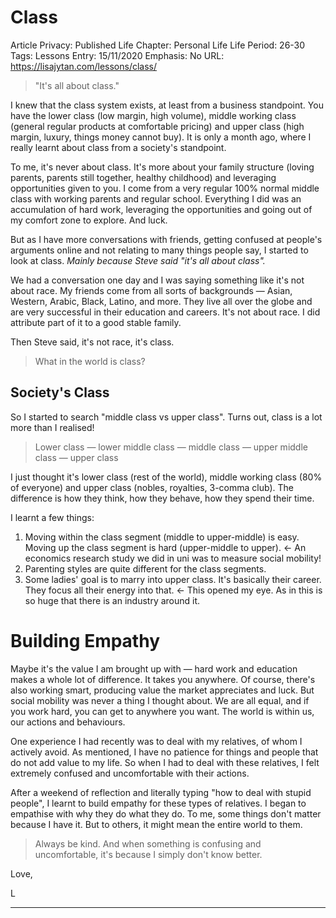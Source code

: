 # Class

Article Privacy: Published
Life Chapter: Personal Life
Life Period: 26-30
Tags: Lessons
Entry: 15/11/2020
Emphasis: No
URL: https://lisajytan.com/lessons/class/

> "It's all about class."
> 

I knew that the class system exists, at least from a business standpoint. You have the lower class (low margin, high volume), middle working class (general regular products at comfortable pricing) and upper class (high margin, luxury, things money cannot buy). It is only a month ago, where I really learnt about class from a society's standpoint. 

To me, it's never about class. It's more about your family structure (loving parents, parents still together, healthy childhood) and leveraging opportunities given to you. I come from a very regular 100% normal middle class with working parents and regular school. Everything I did was an accumulation of hard work, leveraging the opportunities and going out of my comfort zone to explore. And luck. 

But as I have more conversations with friends, getting confused at people's arguments online and not relating to many things people say, I started to look at class. *Mainly because Steve said "it's all about class".* 

We had a conversation one day and I was saying something like it's not about race. My friends come from all sorts of backgrounds — Asian, Western, Arabic, Black, Latino, and more. They live all over the globe and are very successful in their education and careers. It's not about race. I did attribute part of it to a good stable family. 

Then Steve said, it's not race, it's class. 

> What in the world is class?
> 

## Society's Class

So I started to search "middle class vs upper class". Turns out, class is a lot more than I realised!

> Lower class — lower middle class — middle class — upper middle class — upper class
> 

I just thought it's lower class (rest of the world), middle working class (80% of everyone) and upper class (nobles, royalties, 3-comma club). The difference is how they think, how they behave, how they spend their time. 

I learnt a few things: 

1. Moving within the class segment (middle to upper-middle) is easy. Moving up the class segment is hard (upper-middle to upper). ← An economics research study we did in uni was to measure social mobility! 
2. Parenting styles are quite different for the class segments.  
3. Some ladies' goal is to marry into upper class. It's basically their career. They focus all their energy into that. ← This opened my eye. As in this is so huge that there is an industry around it. 

# Building Empathy

Maybe it's the value I am brought up with — hard work and education makes a whole lot of difference. It takes you anywhere. Of course, there's also working smart, producing value the market appreciates and luck. But social mobility was never a thing I thought about. We are all equal, and if you work hard, you can get to anywhere you want. The world is within us, our actions and behaviours. 

One experience I had recently was to deal with my relatives, of whom I actively avoid. As mentioned, I have no patience for things and people that do not add value to my life. So when I had to deal with these relatives, I felt extremely confused and uncomfortable with their actions. 

After a weekend of reflection and literally typing "how to deal with stupid people", I learnt to build empathy for these types of relatives. I began to empathise with why they do what they do. To me, some things don't matter because I have it. But to others, it might mean the entire world to them. 

> Always be kind. And when something is confusing and uncomfortable, it's because I simply don't know better.
> 

Love, 

L

---